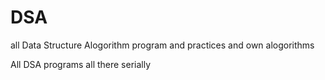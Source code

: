 # DSA
all Data Structure Alogorithm program and practices and own alogorithms


All DSA programs all there serially